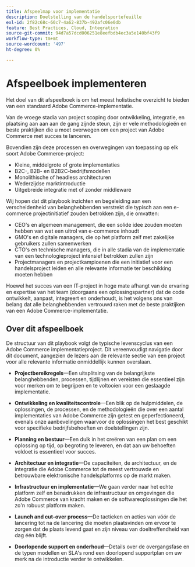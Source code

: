 ```yaml
---
title: Afspeelmap voor implementatie
description: Doelstelling van de handelsportefeuille
exl-id: 2f82c68c-60c7-4a62-837b-492afc06e0db
feature: Best Practices, Cloud, Integration
source-git-commit: 94d7a57dcd006251e8eefbdb4ec3a5e140bf43f9
workflow-type: tm+mt
source-wordcount: '497'
ht-degree: 0%

---
```


# Afspeelboek implementeren

Het doel van dit afspeelboek is om het meest holistische overzicht te bieden van een standaard Adobe Commerce-implementatie.

Van de vroege stadia van project scoping door ontwikkeling, integratie, en plaatsing aan aan aan de gang zijnde steun, zijn er vele methodologieën en beste praktijken die u moet overwegen om een project van Adobe Commerce met succes te lanceren.

Bovendien zijn deze processen en overwegingen van toepassing op elk soort Adobe Commerce-project:

- Kleine, middelgrote of grote implementaties
- B2C-, B2B- en B2B2C-bedrijfsmodellen
- Monolithische of headless architecturen
- Wederzijdse marktintroductie
- Uitgebreide integratie met of zonder middleware

Wij hopen dat dit playbook inzichten en begeleiding aan een verscheidenheid van belanghebbenden verstrekt die typisch aan een e-commerce projectinitiatief zouden betrokken zijn, die omvatten:

- CEO&#39;s en algemeen management, die een solide idee zouden moeten hebben van wat een uitrol van e-commerce inhoudt
- GMO&#39;s en digitale managers, die op het platform zelf met zakelijke gebruikers zullen samenwerken
- CTO&#39;s en technische managers, die in alle stadia van de implementatie van een technologieproject intensief betrokken zullen zijn
- Projectmanagers en projectkampioenen die een initiatief voor een handelsproject leiden en alle relevante informatie ter beschikking moeten hebben

Hoewel het succes van een IT-project in hoge mate afhangt van de ervaring en expertise van het team (doorgaans een oplossingspartner) dat de code ontwikkelt, aanpast, integreert en onderhoudt, is het volgens ons van belang dat alle belanghebbenden vertrouwd raken met de beste praktijken van een Adobe Commerce-implementatie.

## Over dit afspeelboek

De structuur van dit playbook volgt de typische levenscyclus van een Adobe Commerce implementatieproject. Dit vereenvoudigt navigatie door dit document, aangezien de lezers aan de relevante sectie van een project voor alle relevante informatie onmiddellijk kunnen overslaan.

- **Projectbereikregels**—Een uitsplitsing van de belangrijkste belanghebbenden, processen, tijdlijnen en vereisten die essentieel zijn voor merken om te begrijpen en te voltooien voor een geslaagde implementatie.

- **Ontwikkeling en kwaliteitscontrole**—Een blik op de hulpmiddelen, de oplossingen, de processen, en de methodologieën die over een aantal implementaties van Adobe Commerce zijn getest en geperfectioneerd, evenals onze aanbevelingen waarvoor de oplossingen het best geschikt voor specifieke bedrijfsbehoeften en doelstellingen zijn.

- **Planning en bestuur**—Een duik in het creëren van een plan om een oplossing op tijd, op begroting te leveren, en dat aan uw behoeften voldoet is essentieel voor succes.

- **Architectuur en integratie**—De capaciteiten, de architectuur, en de integratie die Adobe Commerce tot de meest vertrouwde en betrouwbare elektronische handelsplatforms op de markt maken.

- **Infrastructuur en implementatie**—We gaan verder naar het echte platform zelf en benadrukken de infrastructuur en omgevingen die Adobe Commerce van kracht maken en de softwareoplossingen die het zo&#39;n robuust platform maken.

- **Launch and cut-over process**—De tactieken en acties van vóór de lancering tot na de lancering die moeten plaatsvinden om ervoor te zorgen dat de plaats levend gaat en zijn niveau van doeltreffendheid van dag één blijft.

- **Doorlopende support en onderhoud**—Details over de overgangsfase en de typen modellen en SLA&#39;s rond een doorlopend supportplan om uw merk na de introductie verder te ontwikkelen.
